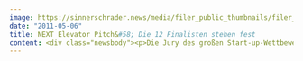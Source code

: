 ```yaml
---
image: https://sinnerschrader.news/media/filer_public_thumbnails/filer_public/2b/4e/2b4ee582-a755-441e-a176-9592fb1d9776/varfoldersdjk8pxf42x64d8fxslz8jcc8fc0000gnttmpsoapmk__480x288_q85_crop_subsampling-2_upscale.jpg
date: "2011-05-06"
title: NEXT Elevator Pitch&#58; Die 12 Finalisten stehen fest
content: <div class="newsbody"><p>Die Jury des großen Start-up-Wettbewerbs zur NEXT Conference hat die zwölf Finalisten für den NEXT Elevator Pitch ermittelt. Aus den zuvor von der Community gewählten Top 30 hat die zwölfköpfige Fachjury aus renommierten Vertretern der Venture-Capital-Szene um Mike Butcher, Stefan Glaenzer und Sarik Weber jeweils ihre drei Favoriten ausgewählt. „Die hohe Professionalität und die Vielfalt der eingereichten Bewerbungen haben uns die Auswahl nicht leicht gemacht“, kommentiert Sarik Weber, Jurymitglied und Mitgründer von Hanse Ventures, die Entscheidung.</p><p>Die zwölf Start-ups, die die meisten Stimmen der Jury auf sich vereinen konnten, dürfen ihr Unternehmen am 17. Mai im Rahmen des NEXT Elevator Pitch auf der NEXT11 vorstellen. Die Präsentation und die anschließende Preisvergabe wird von Hermione Way (The Next Web) moderiert. Die Gewinner erhalten ein Stipendium für ein Semester am Founder Institute Berlin und einen individuellen Coaching-Workshop bei Hanse Ventures im Gesamtwert von 6.000 Euro.</p><p><strong>Die 12 Finalisten</strong><br/>egoArchive&#58; Das Start-up von Gerald Bäck wird zum persönlichen Gedächtnis des Nutzers. egoArchive speichert jede Website, die der Nutzer besucht hat, als Screenshot und durchsuchbaren Text und legt sie in einem persönlichen Archiv ab. egoArchive wird zur persönlichen Suchmaschine, die die Art verändert, wie man Informationen sucht, speichert und verwaltet.</p><p>Link zum Video&#58; <a href="http&#58;//elevator.nextconf.eu/details/recall-your-online-life">http&#58;//elevator.nextconf.eu/details/recall-your-online-life</a></p><p>Halalati&#58; Halalati hilft Unternehmen und Social-Media-Agenturen, Gewinnspiel-Apps für Facebook-Fanpages zu erstellen und zu verwalten. Präsentiert wird Halalati von CEO Thomas Langenberg.</p><p>Link zum Video&#58; <a href="http&#58;//elevator.nextconf.eu/details/Create-your-own-branded-facebook-app-within-minutes">http&#58;//elevator.nextconf.eu/details/Create-your-own-branded-facebook-app-within-minutes</a></p><p>joinbox&#58; joinbox ist ein Social Aggregator, der in Echtzeit Webnews, Social-Network-Updates und E-Mails von verschiedenen Diensten auf einer einzigen Website zusammenführt. Der Nutzer kann mit nur einem Login seine Informationen abholen. joinbox wird von Co-Founder Konrad Mazanowski beim NEXT Elevator Pitch vorgestellt.</p><p>Link zum Video&#58; <a href="http&#58;//elevator.nextconf.eu/details/all-of-your-social-actions-emails-and-online-news-on-one-sweet-website">http&#58;//elevator.nextconf.eu/details/all-of-your-social-actions-emails-and-online-news-on-one-sweet-website</a></p><p>Newshype&#58; Der Aggregator für die deutsche Blogosphäre sammelt die Blog-Artikel, die am häufigsten diskutiert und verlinkt werden. Außerdem macht er Diskussionen zwischen verschiedenen Blogs sichtbar und hilft dem Nutzer dabei, neue interessante Blogs zu entdecken. Newshype wird von Co-Founder Jannis Kucharz präsentiert.</p><p>Link zum Video&#58; <a href="http&#58;//elevator.nextconf.eu/details/the-aggregator-for-the-german-blogosphere">http&#58;//elevator.nextconf.eu/details/the-aggregator-for-the-german-blogosphere</a></p><p>niriu&#58; Unter dem Motto „Stütz dein Viertel“ bietet niriu Online-Nachbarschaftshilfe. Das Start-up möchte die Hilfsbereitschaft und den Austausch in der Nachbarschaft fördern und gleichzeitig lokalen Unternehmen bei der Interaktion mit ihrem Umfeld helfen. Niriu wird von Co-Founder Babak Ghanadian beim NEXT Elevator Pitch vorgestellt.</p><p>Link zum Video&#58; <a href="http&#58;//elevator.nextconf.eu/details/the-aggregator-for-the-german-blogosphere">http&#58;//elevator.nextconf.eu/details/support-your-hood</a></p><p>replydone&#58; Mithilfe von replydone sparen Unternehmen Zeit beim Beantworten von E-Mail-Anfragen. Das System von replydone analysiert einkommende E-Mails und hilft beim Erstellen der E-Mail-Antwort. Auf Grundlage bereits gesendeter E-Mails macht replydone passende Textvorschläge, die bereits personalisiert sind. replydone wird von Co-Founder Ben Freundorfer präsentiert.</p><p>Link zum Video&#58; <a href="http&#58;//elevator.nextconf.e/details/never-write-emails-twice">http&#58;//elevator.nextconf.e/details/never-write-emails-twice</a></p><p>Scitotec&#58; Scitotec vereinfacht den Umgang mit Unternehmensinformationen. Das Start-up bietet Unternehmen ganzheitliche Lösungen zur Integration von Daten, zur Bestimmung und Verbesserung der Datenqualität sowie zum Vergrößern der Informations- und Datengrundlage. Scitotec wird von Benjamin Beck vorgestellt.</p><p>Link zum Video&#58; <a href="http&#58;//elevator.nextconf.eu/details/daten-informationen-management">http&#58;//elevator.nextconf.eu/details/daten-informationen-management</a></p><p>Shopgate&#58; Shopgate ist ein Anbieter von Mobile-Shopping-Lösungen. Die Vision von Shopgate-CEO Andrea Anderheggen ist es, die Offline-Marketingwelt mit Mobile Shopping zu verbinden, indem Offline-Werbemittel wie Kataloge, Plakate, Anzeigen und Fernsehspots direkt mit mobilen Verkaufsterminals verknüpft werden.</p><p>Link zum Video&#58; <a href="http&#58;//elevator.nextconf.eu/details/mobile-shopping-leader">http&#58;//elevator.nextconf.eu/details/mobile-shopping-leader</a></p><p>Spoovel&#58; Spoovel bringt lokale Einzelhändler und ihre potentiellen Kunden näher zusammen. Angebote, die Passanten in ihrem persönlichen Umfeld wahrnehmen, können von Nutzern selbst oder den Ladenbesitzern auf Spoovel veröffentlicht werden. Nutzer können auf Spoovel Themen abonnieren und erfahren so immer, wenn es etwas Neues zu diesem Angebot bzw. Unternehmen gibt.</p><p>Link zum Video&#58; <a href="http&#58;//elevator.nextconf.eu/details/spoovel-liebt-dich">http&#58;//elevator.nextconf.eu/details/spoovel-liebt-dich</a></p><p>storytude&#58; storytude ist eine iPhone-App, die Hörgeschichten mit realen Orten in Deutschland verbindet. Nutzer können sich thematische Stadttouren oder fiktionale Geschichten herunterladen und auf Basis der GPS-Funktion die Orte der Handlung ablaufen. Lydia Horn, Co-Founder von storytude, wird das Start-up beim NEXT Elevator Pitch präsentieren.</p><p>Link zum Video&#58; <a href="http&#58;//elevator.nextconf.eu/details/once-upon-a-place">http&#58;//elevator.nextconf.eu/details/once-upon-a-place</a></p><p>Trust You&#58; Die Mission von Trust-You-CEO Benjamin Jost ist, die weltweite Meinung zu lokalen Daten und Produkten in Form von Kommentaren, Bewertungen, Tweets und Meinungen zu aggregieren und zu strukturieren und so die größte Sentiment-Datenbank aufzubauen. Über TrustYou Analytics können Unternehmen auf die gesammelten Daten zugreifen.</p><p>Link zum Video&#58; <a href="http&#58;//elevator.nextconf.eu/details/social-semantic-search">http&#58;//elevator.nextconf.eu/details/social-semantic-search</a></p><p>wahwah.fm&#58; Mit wahwah.fm teilen Nutzer ihre Playlist, die sie gerade auf dem Smartphone hören, in Echtzeit mit anderen. Wahwah fungiert auf diese Weise zeitgleich als persönliche Radiostation und Empfehlungsplattform für andere. Gründer und CEO Philipp Eibach präsentiert wahwah.fm beim NEXT Elevator Pitch.</p><p>Link zum Video&#58; <a href="http&#58;//elevator.nextconf.eu/details/the-music-aorund-you">http&#58;//elevator.nextconf.eu/details/the-music-aorund-you</a></p><p>Der NEXT Elevator Pitch findet am 17. Mai ab 9 Uhr auf der NEXT Stage in der STATION-Berlin statt.</p><p><a class="news-backlink" href="/de/"><svg class="svg-ico svg-ico--arrow-left"><use xlink&#58;href="#arrow-down"></use></svg>Zurück zur Presse Übersicht</a></p></div>
---
```

